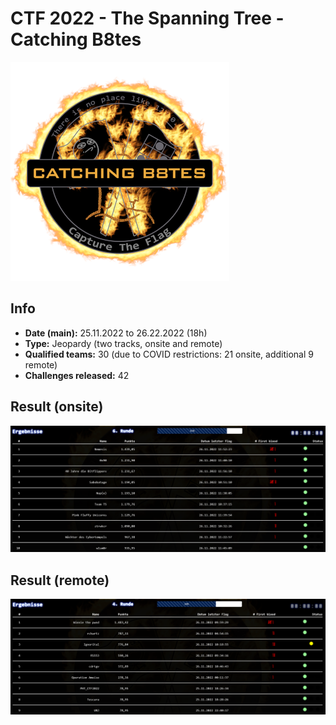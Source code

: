 # CTF 2022 - The Spanning Tree - Catching B8tes

![logo](img/logo.png)

## Info
- **Date (main):** 25.11.2022 to 26.22.2022 (18h)
- **Type:** Jeopardy (two tracks, onsite and remote)
- **Qualified teams:** 30 (due to COVID restrictions: 21 onsite, additional 9 remote)
- **Challenges released:** 42

## Result (onsite)
![top10onsite](img/resultonsite.png)

## Result (remote)
![top10online](img/resultonline.png)


